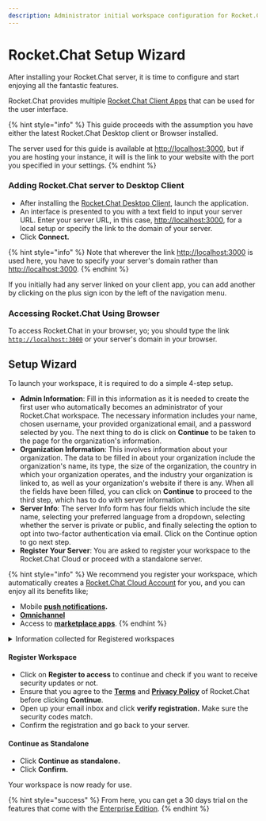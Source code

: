 ```yaml
---
description: Administrator initial workspace configuration for Rocket.Chat server.
---
```


# Rocket.Chat Setup Wizard

After installing your Rocket.Chat server, it is time to configure and start enjoying all the fantastic features.

Rocket.Chat provides multiple [Rocket.Chat Client Apps](../../deploy/installing-client-apps/) that can be used for the user interface.

{% hint style="info" %}
This guide proceeds with the assumption you have either the latest Rocket.Chat Desktop client or Browser installed.

The server used for this guide is available at [http://localhost:3000](http://localhost:3000), but if you are hosting your instance, it will is the link to your website with the port you specified in your settings.
{% endhint %}

### Adding Rocket.Chat server to Desktop Client

* After installing the [Rocket.Chat Desktop Client](../../deploy/installing-client-apps/#desktop-apps), launch the application.
* An interface is presented to you with a text field to input your server URL. Enter your server URL, in this case, [http://localhost:3000](http://localhost:3000), for a local setup or specify the link to the domain of your server.
* Click **Connect.**

{% hint style="info" %}
Note that wherever the link [http://localhost:3000](http://localhost:3000) is used here, you have to specify your server's domain rather than [http://localhost:3000](http://localhost:3000).
{% endhint %}

If you initially had any server linked on your client app, you can add another by clicking on the plus sign icon by the left of the navigation menu.

### Accessing Rocket.Chat Using Browser

To access Rocket.Chat in your browser, yo; you should type the link [`http://localhost:3000`](http://localhost:3000) or your server's domain in your browser.

## Setup Wizard

To launch your workspace, it is required to do a simple 4-step setup.

* **Admin Information**: Fill in this information as it is needed to create the first user who automatically becomes an administrator of your Rocket.Chat workspace. The necessary information includes your name, chosen username, your provided organizational email, and a password selected by you. The next thing to do is click on **Continue** to be taken to the page for the organization's information.
* **Organization Information**: This involves information about your organization. The data to be filled in about your organization include the organization's name, its type, the size of the organization, the country in which your organization operates, and the industry your organization is linked to, as well as your organization's website if there is any. When all the fields have been filled, you can click on **Continue** to proceed to the third step, which has to do with server information.
* **Server Info**: The server Info form has four fields which include the site name, selecting your preferred language from a dropdown, selecting whether the server is private or public, and finally selecting the option to opt into two-factor authentication via email. Click on the Continue option to go next step.
* **Register Your Server**: You are asked to register your workspace to the Rocket.Chat Cloud or proceed with a standalone server.

{% hint style="info" %}
We recommend you register your workspace, which automatically creates a [Rocket.Chat Cloud Account](broken-reference) for you, and you can enjoy all its benefits like;

* Mobile [**push notifications**](../../use-rocket.chat/rocket.chat-mobile/push-notifications/)**.**
* ****[**Omnichannel**](../../use-rocket.chat/omnichannel/)****
* Access to [**marketplace apps**](../../extend-rocket.chat-capabilities/rocket.chat-marketplace/).
{% endhint %}

<details>

<summary>Information collected for Registered workspaces</summary>

Suppose you choose to register your workspace, Rocket.Chat collects the following information about your workspace.

* The **workspace Id** to help identify the workspace.
* The organization's **address.**
* **Contact name** for the workspace.
* **Contact email** for the workspace.
* The number of **seats** for the workspace.
* The **account name.**
* The **organization type**.&#x20;
* What **industry** the organization belongs to.
* The **size of the organization**.&#x20;
* The **country** of the organization.
* **Language** set for the workspace.&#x20;
* **Website** of the organization.
* **Site name** of the workspace.
* The **workspace type**.
* The **deployment method** used for the workspace.
* The **deployment platform.**
* The **version of Rocket.Chat** deployed.

</details>

#### Register Workspace

* Click on **Register to access** to continue and check if you want to receive security updates or not.
* Ensure that you agree to the [**Terms**](../../rocket.chat-legal/terms-of-service.md) and [**Privacy Policy**](../../rocket.chat-privacy-and-security/privacy-policies/) of Rocket.Chat before clicking **Continue**.
* Open up your email inbox and click **verify registration.** Make sure the security codes match.
* Confirm the registration and go back to your server.

#### Continue as Standalone

* Click **Continue as standalone.**
* Click **Confirm.**

Your workspace is now ready for use.

{% hint style="success" %}
From here, you can get a 30 days trial on the features that come with the [Enterprise Edition](../enterprise-edition-trial.md).
{% endhint %}

